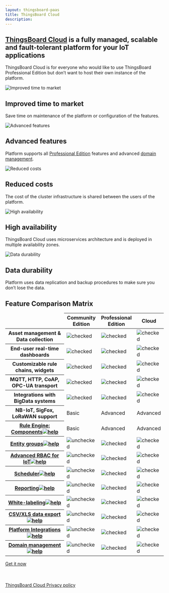 ```yaml
---
layout: thingsboard-paas
title: ThingsBoard Cloud
description:
---
```


<div id="background">
<div class="main"></div><div class="small1"></div><div class="small2"></div><div class="small3"></div><div class="small4"></div><div class="bottom"></div><div class="small5"></div>
</div>
<section id="tb-customers">
	<main>
		<a href="/industries/telecom/#tmobile"><object data="https://img.tbqa.cloud/customers/clear/t-mobile.svg"></object></a>
		<a href="https://www.bosch.com/"><object data="https://img.tbqa.cloud/customers/clear/bosch.svg"></object></a>
		<a href="https://www.prosegur.com/"><object data="https://img.tbqa.cloud/customers/clear/prosegur.svg"></object></a>
		<a href="http://www.engie.sk/en/kontakt"><object data="https://img.tbqa.cloud/customers/clear/engie.svg"></object></a>
		<a href="/industries/smart-energy/#circutor"><object data="https://img.tbqa.cloud/customers/clear/circutor.svg"></object></a>
		<a href="/industries/telecom/#tektelic"><object data="https://img.tbqa.cloud/customers/clear/tektelic.svg"></object></a>
	</main>
</section>
<section id="intro">
	<main>
		<h1 class="intro_title"><a href="what-is-thingsboard-cloud/">ThingsBoard Cloud</a> is a fully managed, scalable and fault-tolerant platform for your IoT applications</h1>
		<div id="labeling">
        <p>ThingsBoard Cloud is for everyone who would like to use ThingsBoard Professional Edition but don’t want to host their own instance of the platform.</p>
		</div>
        <div id="cards" class="row">
            <div class="col-lg-6">
                <div><img src="https://img.tbqa.cloud/paas/improved-time.svg" alt="Improved time to market">
                <h2>Improved time to market</h2>
                <p>Save time on maintenance of the platform or configuration of the features.</p>
                </div>
            </div>
            <div class="col-lg-6">
                <div><img src="https://img.tbqa.cloud/paas/advanced-features.svg" alt="Advanced features">
                <h2>Advanced features</h2>
                <p>Platform supports all <a href="/products/thingsboard-pe/">Professional Edition</a> features and advanced <a href="/products/paas/domains/">domain management</a>.</p>
                </div>
            </div>
            <div class="col-lg-6">
                <div><img src="https://img.tbqa.cloud/paas/reduced-costs.svg" alt="Reduced costs">
                <h2>Reduced costs</h2>
                <p>The cost of the cluster infrastructure is shared between the users of the platform.</p>
                </div>
            </div>
            <div class="col-lg-6">
                <div><img src="https://img.tbqa.cloud/paas/high-availability.svg" alt="High availability">
                <h2>High availability</h2>
                <p>ThingsBoard Cloud uses microservices architecture and is deployed in multiple availability zones.</p>
                </div>
            </div>
            <div class="col-lg-6">
                <div><img src="https://img.tbqa.cloud/paas/data-durability.svg" alt="Data durability">
                <h2>Data durability</h2>
                <p>Platform uses data replication and backup procedures to make sure you don’t lose the data.</p>
                </div>
            </div>
        </div>
	</main>
</section>
<section id="matrix">
	<main>
    <div id="backg-matrix">
    <div class="community"><div class="coln"><div class="head"></div></div></div>
    <div class="prof"><div class="coln"><div class="head"></div></div></div>
    <div class="cloud"><div class="coln"><div class="head"></div></div></div>
    </div>
	<h2>Feature Comparison Matrix</h2>
	<table>
            <thead>
                <tr>
                    <td></td>
                    <th>Community<br>Edition</th>
                    <th>Professional<br>Edition</th>
                    <th>Cloud</th>
                </tr>
            </thead>
            <tbody>
                <tr>
                    <th>Asset management & Data collection</th>
                    <td><img src="https://img.tbqa.cloud/pe/checked.svg" alt="checked"></td>
                    <td><img src="https://img.tbqa.cloud/pe/checked.svg" alt="checked"></td>
                    <td><img src="https://img.tbqa.cloud/pe/checked.svg" alt="checked"></td>
                </tr>
                <tr>
                    <th>End-user real-time dashboards</th>
                    <td><img src="https://img.tbqa.cloud/pe/checked.svg" alt="checked"></td>
                    <td><img src="https://img.tbqa.cloud/pe/checked.svg" alt="checked"></td>
                    <td><img src="https://img.tbqa.cloud/pe/checked.svg" alt="checked"></td>
                </tr>
                <tr>
                    <th>Customizable rule chains, widgets</th>
                    <td><img src="https://img.tbqa.cloud/pe/checked.svg" alt="checked"></td>
                    <td><img src="https://img.tbqa.cloud/pe/checked.svg" alt="checked"></td>
                    <td><img src="https://img.tbqa.cloud/pe/checked.svg" alt="checked"></td>
                </tr>
                <tr>
                    <th>MQTT, HTTP, CoAP, OPC-UA transport</th>
                    <td><img src="https://img.tbqa.cloud/pe/checked.svg" alt="checked"></td>
                    <td><img src="https://img.tbqa.cloud/pe/checked.svg" alt="checked"></td>
                    <td><img src="https://img.tbqa.cloud/pe/checked.svg" alt="checked"></td>
                </tr>
                <tr>
                    <th>Integrations with BigData systems</th>
                    <td><img src="https://img.tbqa.cloud/pe/checked.svg" alt="checked"></td>
                    <td><img src="https://img.tbqa.cloud/pe/checked.svg" alt="checked"></td>
                    <td><img src="https://img.tbqa.cloud/pe/checked.svg" alt="checked"></td>
                </tr>
                <tr>
                    <th>NB-IoT, SigFox, LoRaWAN support</th>
                    <td>Basic</td>
                    <td>Advanced</td>
                    <td>Advanced</td>
                </tr>
                <tr>
                    <th><a href="/docs/user-guide/rule-engine-2-0/overview/">Rule Engine: Components<img src="https://img.tbqa.cloud/pe/help-black18.svg" alt="help"></a></th>
                    <td>Basic</td>
                    <td>Advanced</td>
                    <td>Advanced</td>
                </tr>
                <tr>
                    <th><a href="/docs/user-guide/groups/">Entity groups<img src="https://img.tbqa.cloud/pe/help-black18.svg" alt="help"></a></th>
                    <td><img src="https://img.tbqa.cloud/pe/unchecked.svg" alt="unchecked"></td>
                    <td><img src="https://img.tbqa.cloud/pe/checked.svg" alt="checked"></td>
                    <td><img src="https://img.tbqa.cloud/pe/checked.svg" alt="checked"></td>
                </tr>
                <tr>
                    <th><a href="/docs/user-guide/rbac/">Advanced RBAC for IoT<img src="https://img.tbqa.cloud/pe/help-black18.svg" alt="help"></a></th>
                    <td><img src="https://img.tbqa.cloud/pe/unchecked.svg" alt="unchecked"></td>
                    <td><img src="https://img.tbqa.cloud/pe/checked.svg" alt="checked"></td>
                    <td><img src="https://img.tbqa.cloud/pe/checked.svg" alt="checked"></td>
                </tr>
                <tr>
                    <th><a href="/docs/user-guide/scheduler/">Scheduler<img src="https://img.tbqa.cloud/pe/help-black18.svg" alt="help"></a></th>
                    <td><img src="https://img.tbqa.cloud/pe/unchecked.svg" alt="unchecked"></td>
                    <td><img src="https://img.tbqa.cloud/pe/checked.svg" alt="checked"></td>
                    <td><img src="https://img.tbqa.cloud/pe/checked.svg" alt="checked"></td>
                </tr>
                <tr>
                    <th><a href="/docs/user-guide/reporting/">Reporting<img src="https://img.tbqa.cloud/pe/help-black18.svg" alt="help"></a></th>
                    <td><img src="https://img.tbqa.cloud/pe/unchecked.svg" alt="unchecked"></td>
                    <td><img src="https://img.tbqa.cloud/pe/checked.svg" alt="checked"></td>
                    <td><img src="https://img.tbqa.cloud/pe/checked.svg" alt="checked"></td>
                </tr>
                <tr>
                    <th><a href="/docs/user-guide/white-labeling/">White-labeling<img src="https://img.tbqa.cloud/pe/help-black18.svg" alt="help"></a></th>
                    <td><img src="https://img.tbqa.cloud/pe/unchecked.svg" alt="unchecked"></td>
                    <td><img src="https://img.tbqa.cloud/pe/checked.svg" alt="checked"></td>
                    <td><img src="https://img.tbqa.cloud/pe/checked.svg" alt="checked"></td>
                </tr>
                <tr>
                    <th><a href="/docs/user-guide/csv-xls-data-export/">CSV/XLS data export<img src="https://img.tbqa.cloud/pe/help-black18.svg" alt="help"></a></th>
                    <td><img src="https://img.tbqa.cloud/pe/unchecked.svg" alt="unchecked"></td>
                    <td><img src="https://img.tbqa.cloud/pe/checked.svg" alt="checked"></td>
                    <td><img src="https://img.tbqa.cloud/pe/checked.svg" alt="checked"></td>
                </tr>
                <tr>
                    <th><a href="/docs/user-guide/integrations/">Platform Integrations<img src="https://img.tbqa.cloud/pe/help-black18.svg" alt="help"></a></th>
                    <td><img src="https://img.tbqa.cloud/pe/unchecked.svg" alt="unchecked"></td>
                    <td><img src="https://img.tbqa.cloud/pe/checked.svg" alt="checked"></td>
                    <td><img src="https://img.tbqa.cloud/pe/checked.svg" alt="checked"></td>
                </tr>
                <tr>
                    <th><a href="/products/paas/domains/">Domain management<img src="https://img.tbqa.cloud/pe/help-black18.svg" alt="help"></a></th>
                    <td><img src="https://img.tbqa.cloud/pe/unchecked.svg" alt="unchecked"></td>
                    <td><img src="https://img.tbqa.cloud/pe/unchecked.svg" alt="checked"></td>
                    <td><img src="https://img.tbqa.cloud/pe/checked.svg" alt="checked"></td>
                </tr>
            </tbody>
    </table>
	</main>
</section>

<section id="bottom">
<main>
<a href="/pricing/" class="try-paas">Get it now</a><br><br><br><br>
<a href="/products/paas/privacy-policy/" >ThingsBoard Cloud Privacy policy</a>
</main>
</section>
